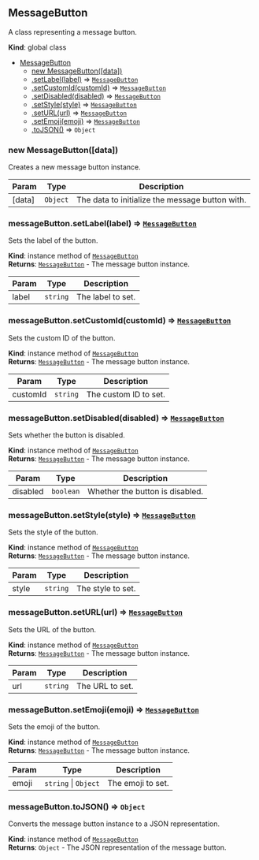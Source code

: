 <a name="MessageButton"></a>

## MessageButton
A class representing a message button.

**Kind**: global class  

* [MessageButton](#MessageButton)
    * [new MessageButton([data])](#new_MessageButton_new)
    * [.setLabel(label)](#MessageButton+setLabel) ⇒ [<code>MessageButton</code>](#MessageButton)
    * [.setCustomId(customId)](#MessageButton+setCustomId) ⇒ [<code>MessageButton</code>](#MessageButton)
    * [.setDisabled(disabled)](#MessageButton+setDisabled) ⇒ [<code>MessageButton</code>](#MessageButton)
    * [.setStyle(style)](#MessageButton+setStyle) ⇒ [<code>MessageButton</code>](#MessageButton)
    * [.setURL(url)](#MessageButton+setURL) ⇒ [<code>MessageButton</code>](#MessageButton)
    * [.setEmoji(emoji)](#MessageButton+setEmoji) ⇒ [<code>MessageButton</code>](#MessageButton)
    * [.toJSON()](#MessageButton+toJSON) ⇒ <code>Object</code>

<a name="new_MessageButton_new"></a>

### new MessageButton([data])
Creates a new message button instance.


| Param | Type | Description |
| --- | --- | --- |
| [data] | <code>Object</code> | The data to initialize the message button with. |

<a name="MessageButton+setLabel"></a>

### messageButton.setLabel(label) ⇒ [<code>MessageButton</code>](#MessageButton)
Sets the label of the button.

**Kind**: instance method of [<code>MessageButton</code>](#MessageButton)  
**Returns**: [<code>MessageButton</code>](#MessageButton) - The message button instance.  

| Param | Type | Description |
| --- | --- | --- |
| label | <code>string</code> | The label to set. |

<a name="MessageButton+setCustomId"></a>

### messageButton.setCustomId(customId) ⇒ [<code>MessageButton</code>](#MessageButton)
Sets the custom ID of the button.

**Kind**: instance method of [<code>MessageButton</code>](#MessageButton)  
**Returns**: [<code>MessageButton</code>](#MessageButton) - The message button instance.  

| Param | Type | Description |
| --- | --- | --- |
| customId | <code>string</code> | The custom ID to set. |

<a name="MessageButton+setDisabled"></a>

### messageButton.setDisabled(disabled) ⇒ [<code>MessageButton</code>](#MessageButton)
Sets whether the button is disabled.

**Kind**: instance method of [<code>MessageButton</code>](#MessageButton)  
**Returns**: [<code>MessageButton</code>](#MessageButton) - The message button instance.  

| Param | Type | Description |
| --- | --- | --- |
| disabled | <code>boolean</code> | Whether the button is disabled. |

<a name="MessageButton+setStyle"></a>

### messageButton.setStyle(style) ⇒ [<code>MessageButton</code>](#MessageButton)
Sets the style of the button.

**Kind**: instance method of [<code>MessageButton</code>](#MessageButton)  
**Returns**: [<code>MessageButton</code>](#MessageButton) - The message button instance.  

| Param | Type | Description |
| --- | --- | --- |
| style | <code>string</code> | The style to set. |

<a name="MessageButton+setURL"></a>

### messageButton.setURL(url) ⇒ [<code>MessageButton</code>](#MessageButton)
Sets the URL of the button.

**Kind**: instance method of [<code>MessageButton</code>](#MessageButton)  
**Returns**: [<code>MessageButton</code>](#MessageButton) - The message button instance.  

| Param | Type | Description |
| --- | --- | --- |
| url | <code>string</code> | The URL to set. |

<a name="MessageButton+setEmoji"></a>

### messageButton.setEmoji(emoji) ⇒ [<code>MessageButton</code>](#MessageButton)
Sets the emoji of the button.

**Kind**: instance method of [<code>MessageButton</code>](#MessageButton)  
**Returns**: [<code>MessageButton</code>](#MessageButton) - The message button instance.  

| Param | Type | Description |
| --- | --- | --- |
| emoji | <code>string</code> \| <code>Object</code> | The emoji to set. |

<a name="MessageButton+toJSON"></a>

### messageButton.toJSON() ⇒ <code>Object</code>
Converts the message button instance to a JSON representation.

**Kind**: instance method of [<code>MessageButton</code>](#MessageButton)  
**Returns**: <code>Object</code> - The JSON representation of the message button.  
